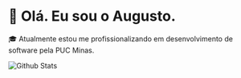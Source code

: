<!-- última atualização: 12/2024 -->
# 👋 Olá. Eu sou o Augusto.

🎓 Atualmente estou me profissionalizando em desenvolvimento de software pela PUC Minas.  
<!--📖 Elaborei repositórios para auxiliar na formação de alunos em Ciência da Computação e Engenharia de Software.-->
  
<div>
  <img
        align="center"
        src="https://github-readme-stats.vercel.app/api/top-langs/?username=augustbiza&theme=dracula&hide_border=false&include_all_commits=true&count_private=true&layout=compact"
        alt="Github Stats"
  />
</div>
